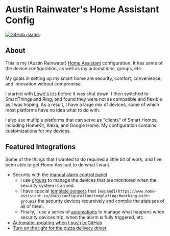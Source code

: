 # Austin Rainwater's Home Assistant Config

[![GitHub issues](https://img.shields.io/github/issues/pacorain/home)](https://github.com/pacorain/home/issues)

## About

This is my (Austin Rainwater) [Home Assistant](https://www.home-assistant.io) configuration. It has
some of the device configuration, as well as my automations, groups, etc.

My goals in setting up my smart home are security, comfort, convenience, and innovation 
without compromise. 

I started with [Lowe's Iris](https://www.irisbylowes.com) before it was shut down. I then switched 
to SmartThings and Ring, and found they were not as compatible and flexible as I was hoping. As 
a result, I have a large mix of devices, some of which most platforms have no idea what to do with.

I also use multiple platforms that can serve as "clients" of Smart Homes, including HomeKit, Alexa,
and Google Home. My configuration contains customizations for my devices.

## Featured Integrations

Some of the things that I wanted to do required a little bit of work, and I've been able to get
Home Assitant to do what I want.

  - Security with the [manual alarm control panel](https://www.home-assistant.io/integrations/manual/)
    - I use [groups](https://github.com/pacorain/home/tree/master/groups/security) to manage the
      devices that are monitored when the security system is armed.
    - I have special [template sensors](https://github.com/pacorain/home/blob/master/entities/sensor/security.yaml) 
      that `[expand](https://www.home-assistant.io/docs/configuration/templating/#working-with-groups)`
      the security devices recursively and complie the statuses of all of them.
    - Finally, I use a series of [automations](https://github.com/pacorain/home/tree/master/automations/security)
      to manage what happens when security devices trip, when the alarm is fully triggered, etc.
  - [Automatic updating when I push to GitHub](https://github.com/pacorain/home/blob/master/automations/github_webhook.yaml)
  - [Turn on the light for the pizza delivery driver](https://github.com/pacorain/home/blob/master/automations/pizza_delivery_light.yaml)



